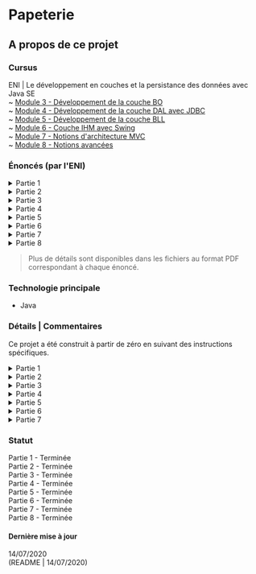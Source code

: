 # Papeterie

## A propos de ce projet

### Cursus
ENI | Le développement en couches et la persistance des données avec Java SE  
~ [Module 3 - Développement de la couche BO](https://github.com/Dyrits/PAPETERIE/tree/master/Module%2003%20-%20Enonc%C3%A9%20TP%20-%20Papeterie%20-%20Partie%201)  
~ [Module 4 - Développement de la couche DAL avec JDBC](https://github.com/Dyrits/PAPETERIE/tree/master/Module%2004%20-%20Enonc%C3%A9s%20TP%20-%20Papeterie)  
~ [Module 5 - Développement de la couche BLL](https://github.com/Dyrits/PAPETERIE/tree/master/Module%2005%20-%20Enonc%C3%A9%20TP%20-%20Papeterie%20-%20Partie%204)  
~ [Module 6 - Couche IHM avec Swing](https://github.com/Dyrits/PAPETERIE/tree/master/Module%2006%20-%20Enonc%C3%A9s%20TP%20-%20Papeterie)  
~ [Module 7 - Notions d'architecture MVC](https://github.com/Dyrits/PAPETERIE/tree/master/Module%2007%20-%20Enonc%C3%A9%20TP%20-%20Papeterie%20-%20Partie%207)  
~ [Module 8 - Notions avancées](https://github.com/Dyrits/PAPETERIE/blob/master/Module%2008%20-%20Enonc%C3%A9%20TP%20-%20Papeterie%20-%20Partie%208.pdf)

### Énoncés (par l'ENI)

<details markdown="block">
<summary>Partie 1</summary>  

- Créer le projet papeterie avec Eclipse.
- Créer le package fr.eni.papeterie.bo.
- Créer les classes Article, Ramette, Stylo, Ligne et Panier en s'aidant du diagramme de classe fourni.
- Vérifier le fonctionnement des classes avec le composant AppliTestBO fourni.

</details>
<details markdown="block">
<summary>Partie 2</summary>  

- Sous SQL Server, créer une base de données et la nommer PAPETERIE_DB.
- Créer la table Articles à l’aide du fichier script.sql fourni.
- Dans le projet papeterie, implémenter la classe fr.eni.papeterie.dal.jdbc.ArticleDaoJdbcImpl pour que les méthodes suivantes soient fonctionnelles :
    - selectById : sélectionne un article par son identifiant
    - selectAll : sélectionne tous les articles de la table Articles
    - update : modifie les attributs d’un article
    - insert : ajoute un article en base de données et affecte à l'article l’identifiant créé par la base de données
    - delete : supprime un article en base de données
- Vérifier votre solution avec la classe fr.eni.papeterie.dal.AppliTestDAL fournie.

</details>
<details markdown="block">
<summary>Partie 3</summary> 

- Créer l’interface ArticleDAO et définir les méthodes :
    - selectById
    - selectAll
    - update
    - insert
    - delete
- Utiliser l’interface ArticleDAO dans ArticleDAOJdbcImpl.
- Externaliser la configuration de l’accès aux données en implémentant les classes :
    - Settings
    - JdbcTools
- Implémenter la classe DAOFactory.
- Vérifier votre solution avec la classe fr.eni.papeterie.dal.AppliTestDAL fournie.

</details>
<details markdown="block">
<summary>Partie 4</summary> 

- À l’aide du diagramme de classes fourni, implémenter la couche BLL pour que les exigences suivantes soient respectées :
    - Les attributs des articles sont obligatoires.
    - Le grammage pour une ramette et la quantité en stock attendent des valeurs positives.
    - Un catalogue est une liste d’articles gérée en mémoire et extraite à partir d’une source de données.

</details>
<details markdown="block">
<summary>Partie 5</summary> 

Réaliser l’écran article ci-dessous :  

> Plus de détails au sein du fichier PDF correspondant.

L’écran doit permettre :
- De naviguer vers l’article précédent dans le catalogue :
    - La sélection du type est inactive dans le cadre de la navigation entre articles.
    - La sélection du grammage est inactive pour un stylo.
    - La sélection de la couleur est inactive pour une ramette.
- De créer un nouvel article :
    - La sélection du type Stylo ou Ramette se fait via des boutons radio.
    - Selon le type, rendre actif ou inactif la saisie du grammage et de la couleur.Le développement en couches et la persistance des données avec Java SE
- D’enregistrer les modifications d’un article existant ou d’un nouvel article.
    - De supprimer l’article courant.
    - De naviguer vers l’article suivant dans le catalogue

</details>
<details markdown="block">
<summary>Partie 6</summary> 

Réaliser l’écran catalogue ci-dessous :

> Plus de détails au sein du fichier PDF correspondant.

L’écran doit respecter les exigences suivantes :
- Lister tous les articles enregistrés dans le catalogue.
- Permettre l’utilisation d’un ascenseur vertical si la taille de l’écran n’est pas suffisante pour afficher tous les articles.
- Interdire la modification des articles dans le tableau.
- La première colonne affiche l’image d’un stylo ou l’image d’une ramette selon le type de l’article

</details>
<details markdown="block">
<summary>Partie 7</summary> 

- Créer un composant barre de boutons réutilisable.
- Utiliser ce composant dans l’écran détail article.

</details>
<details markdown="block">
<summary>Partie 8</summary> 

#### Étape 1
Créer une interface générique et la nommer DAO. Utiliser cette interface en lieu et place de ArticleDAO dans le composant ArticleDAOJdbcImpl.
Les méthodes suivantes devront être fonctionnelles :
- selectById
- selectAll
- update
- insert
- delete

#### Étape 2
Modifier la couche DAL de l’application pour que les méthodes suivantes, spécifiques à la gestion des articles, soient fonctionnelles :
- selectByMarque
- selectByMotCle

</details>

> Plus de détails sont disponibles dans les fichiers au format PDF correspondant à chaque énoncé.

### Technologie principale
- Java

### Détails | Commentaires
Ce projet a été construit à partir de zéro en suivant des instructions spécifiques.   

<details markdown="block">
<summary>Partie 1</summary> 

Le fichier AppliTestBo.java a été fourni avec l'énoncé.  
En plus des instructions de base, la gestion des variations de stock pour chaque article et du montant du panier ont été ajoutés.

</details>
<details markdown="block">
<summary>Partie 2</summary> 

Les fichiers DALException.java et AppliTestDAL.java ont été fournis avec l'énoncé ainsi que la requête SQL permettant de générer la table `Articles`.

</details>
<details markdown="block">
<summary>Partie 3</summary> 

Le fichier AppliTestDAL.java a été fourni avec l'énoncé.

</details>
<details markdown="block">
<summary>Partie 4</summary> 

Le fichier AppliTestDLL.java a été fourni avec l'énoncé.  
En plus des instructions de base, une gestion des exceptions a été ajoutée au sein du package BO.

</details>
<details markdown="block">
<summary>Partie 5</summary> 

Les ressources (icônes) ont été fournies avec l'énoncé.

</details>
<details markdown="block">
<summary>Partie 6</summary> 

Les ressources (icônes) ont été fournies avec l'énoncé.

</details>
<details markdown="block">
<summary>Partie 7</summary> 

Les différents classe présentes dans le diagramme de classes ont été implémentées, mais des noms différents (en anglais) ont été utilisées.

</details>

### Statut
Partie 1 - Terminée  
Partie 2 - Terminée   
Partie 3 - Terminée  
Partie 4 - Terminée  
Partie 5 - Terminée  
Partie 6 - Terminée  
Partie 7 - Terminée  
Partie 8 - Terminée  

#### Dernière mise à jour
14/07/2020  
(README | 14/07/2020)